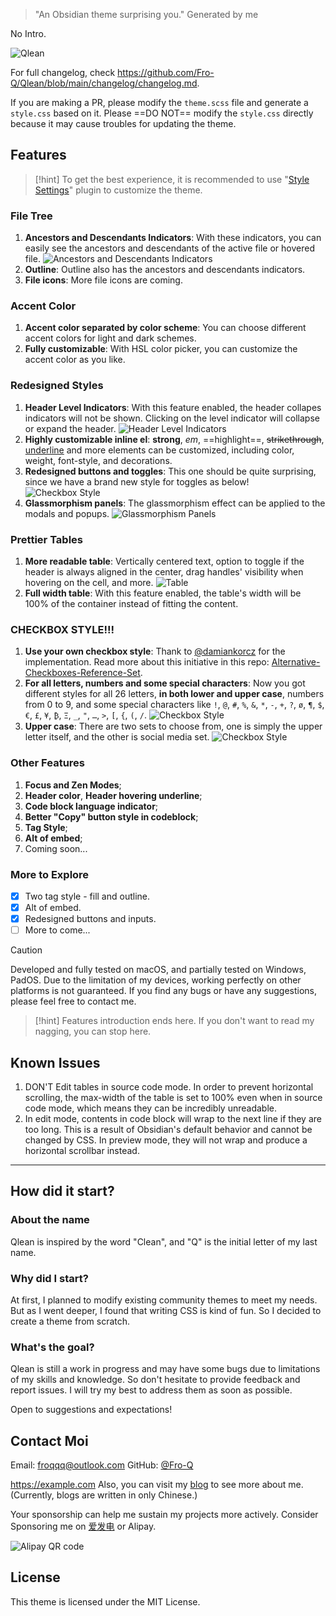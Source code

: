 > "An Obsidian theme surprising you."
> Generated by me

No Intro.

![Qlean](assets/Qlean.png)

For full changelog, check <https://github.com/Fro-Q/Qlean/blob/main/changelog/changelog.md>.

If you are making a PR, please modify the `theme.scss` file and generate a `style.css` based on it. Please ==DO NOT== modify the `style.css` directly because it may cause troubles for updating the theme.

## Features

> [!hint]
> To get the best experience, it is recommended to use "[Style Settings](obsidian://show-plugin?id=obsidian-style-settings)" plugin to customize the theme.

### File Tree

1. **Ancestors and Descendants Indicators**: With these indicators, you can easily see the ancestors and descendants of the active file or hovered file.
   ![Ancestors and Descendants Indicators](ancestors_and_descendants_indicators.gif)
2. **Outline**: Outline also has the ancestors and descendants indicators.
3. **File icons**: More file icons are coming.

### Accent Color

1. **Accent color separated by color scheme**: You can choose different accent colors for light and dark schemes.
2. **Fully customizable**: With HSL color picker, you can customize the accent color as you like.

### Redesigned Styles

1. **Header Level Indicators**: With this feature enabled, the header collapes indicators will not be shown. Clicking on the level indicator will collapse or expand the header.
   ![Header Level Indicators](assets/header_level_indicator.gif)
2. **Highly customizable inline el**: **strong**, _em_, ==highlight==, ~~strikethrough~~, <u>underline</u> and more elements can be customized, including color, weight, font-style, and decorations.
3. **Redesigned buttons and toggles**: This one should be quite surprising, since we have a brand new style for toggles as below!
   ![Checkbox Style](assets/toggle_style.png)
4. **Glassmorphism panels**: The glassmorphism effect can be applied to the modals and popups.
   ![Glassmorphism Panels](assets/glassmorphism_panels.png)

### Prettier Tables

1. **More readable table**: Vertically centered text, option to toggle if the header is always aligned in the center, drag handles' visibility when hovering on the cell, and more.
   ![Table](assets/table.png)
2. **Full width table**: With this feature enabled, the table's width will be 100% of the container instead of fitting the content.


### CHECKBOX STYLE!!!

1. **Use your own checkbox style**: Thank to [@damiankorcz](https://github.com/damiankorcz) for the implementation. Read more about this initiative in this repo: [Alternative-Checkboxes-Reference-Set](https://github.com/damiankorcz/Alternative-Checkboxes-Reference-Set).
2. **For all letters, numbers and some special characters**: Now you got different styles for all 26 letters, **in both lower and upper case**, numbers from 0 to 9, and some special characters like `!`, `@`, `#`, `%`, `&`, `*`, `-`, `+`, `?`, `ø`, `¶`, `$`, `€`, `£`, `¥`, `₿`, `Ξ`, `_`, `"`, `…`, `>`, `[`, `{`, `(`, `/`.
   ![Checkbox Style](assets/checkbox_style.png)
3. **Upper case**: There are two sets to choose from, one is simply the upper letter itself, and the other is social media set.
   ![Checkbox Style](assets/uppercase_checkbox_style.png)

### Other Features

1. **Focus and Zen Modes**;
2. **Header color**, **Header hovering underline**;
3. **Code block language indicator**;
4. **Better "Copy" button style in codeblock**;
5. **Tag Style**;
6. **Alt of embed**;
7. Coming soon...

### More to Explore

- [x] Two tag style - fill and outline.
- [x] Alt of embed.
- [x] Redesigned buttons and inputs.
- [ ] More to come...

> [!caution]
> Developed and fully tested on macOS, and partially tested on Windows, PadOS. Due to the limitation of my devices, working perfectly on other platforms is not guaranteed. If you find any bugs or have any suggestions, please feel free to contact me.

> [!hint]
> Features introduction ends here. If you don't want to read my nagging, you can stop here.

## Known Issues

1. DON'T Edit tables in source code mode. In order to prevent horizontal scrolling, the max-width of the table is set to 100% even when in source code mode, which means they can be incredibly unreadable.
2. In edit mode, contents in code block will wrap to the next line if they are too long. This is a result of Obsidian's default behavior and cannot be changed by CSS. In preview mode, they will not wrap and produce a horizontal scrollbar instead.

---

## How did it start?

### About the name

Qlean is inspired by the word "Clean", and "Q" is the initial letter of my last name.

### Why did I start?

At first, I planned to modify existing community themes to meet my needs. But as I went deeper, I found that writing CSS is kind of fun. So I decided to create a theme from scratch.

### What's the goal?

Qlean is still a work in progress and may have some bugs due to limitations of my skills and knowledge. So don't hesitate to provide feedback and report issues. I will try my best to address them as soon as possible.

Open to suggestions and expectations!

## Contact Moi

Email: froqqq@outlook.com
GitHub: [@Fro-Q](https://github.com/Fro-Q)

https://example.com
Also, you can visit my [blog](https://fro-blo.com/) to see more about me. (Currently, blogs are written in only Chinese.)

Your sponsorship can help me sustain my projects more actively. Consider Sponsoring me on [爱发电](https://afdian.net/a/fro-q) or Alipay.

![Alipay QR code](alipay_qrcode.png)

## License

This theme is licensed under the MIT License.
